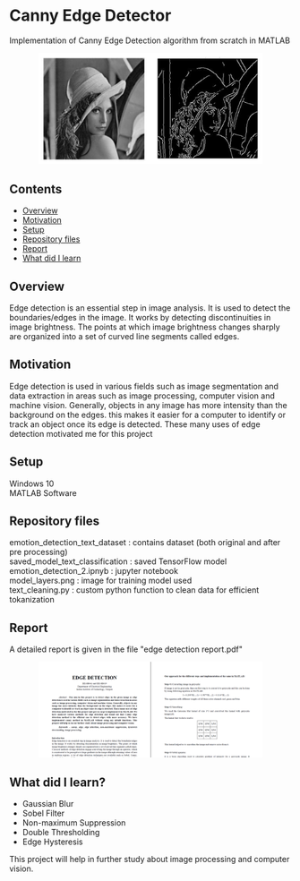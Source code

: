 # Canny Edge Detector
Implementation of Canny Edge Detection algorithm from scratch in MATLAB
<p align="center">
  <img src="images/example_image.png" width="400">
</p>

## Contents
* [Overview](#overview)
* [Motivation](#motivation)
* [Setup](#setup)
* [Repository files](#repository-files)
* [Report](#report)
* [What did I learn](#what-did-i-learn)

## Overview
Edge detection is an essential step in image analysis. It is used to detect the boundaries/edges in the image. It works by detecting discontinuities in image brightness. The points at which image brightness changes sharply are organized into a set of curved line segments called edges.

## Motivation
Edge detection is used in various fields such as image segmentation and data extraction in areas such as image processing, computer vision and machine vision. Generally, objects in any image has more intensity than the background on the edges. this makes it easier for a computer to identify or track an object once its edge is detected. These many uses of edge detection motivated me for this project

## Setup
Windows 10<br>
MATLAB Software

## Repository files
emotion_detection_text_dataset  : contains dataset (both original and after pre processing)
<br>saved_model_text_classification : saved TensorFlow model
<br>emotion_detection_2.ipnyb       : jupyter notebook 
<br>model_layers.png                : image for training model used
<br>text_cleaning.py                : custom python function to clean data for efficient tokanization
<br>

## Report
A detailed report is given in the file "edge detection report.pdf"
<p align="center">
  <img src="images/report_image.png" width="400">
</p>

## What did I learn?
* Gaussian Blur
* Sobel Filter
* Non-maximum Suppression
* Double Thresholding
* Edge Hysteresis

This project will help in further study about image processing and computer vision.

